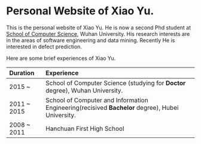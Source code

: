 # Personal Website of Xiao Yu.

This is the personal website of Xiao Yu.
He is now a second Phd student at [School of Computer Science](http://cs.whu.edu.cn/), Wuhan University.
His research interests are in the areas of software engineering and data mining. Recently He is interested in defect prediction.

Here are some brief experiences of Xiao Yu.

| Duration | Experience |
|:--|:--|
| 2015 ~ |      School of Computer Science (studying for **Doctor** degree), Wuhan University. |
| 2011 ~ 2015 | School of Computer and Information Engineering(recisived **Bachelor** degree), Hubei University. |
| 2008 ~ 2011 | Hanchuan First High School |
